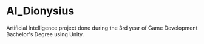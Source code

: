 # AI_Dionysius
 Artificial Intelligence project done during the 3rd year of Game Development Bachelor's Degree using Unity.
